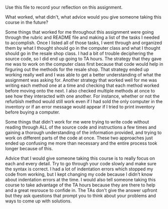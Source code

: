 Use this file to record your reflection on this assignment. 

What worked, what didn't, what advice would you give someone taking this course in the future?

Some things that worked for me throughout this assignment were going through the rubric and README file and making a list of the tasks I needed to accomplish. Once I listed all of those tasks, I went through and organized them by what I thought should go in the computer class and what I thought should go in the resale shop class. I had a bit of trouble deciphering the source code, so I did end up going to TA hours. The strategy that they gave me was to work on the computer class first because that code would help in firguring out the methods for the resale shop. That strategy ended up working really well and I was able to get a better understanding of what the assignment was asking for. Another strategy that worked well for me was writing each method one at a time and checking that each method worked before moving onto the next. I also checked multiple methods at once to see how they interacted with one another. For instance, whether or not the refurbish method would still work even if I had sold the only computer in the inventory or if an error message would appear if I tried to print inventory before buying a computer.

Some things that didn't work for me were trying to write code without reading through ALL of the source code and instructions a few times and gaining a thorough understanding of the information provided, and trying to work on different parts of the code at once. These two approaches just ended up confusing me more than necessary and the entire process took longer because of this.

Advice that I would give someone taking this course is to really focus on each and every detail. Try to go through your code slowly and make sure the syntax is correct. I had a lot of indentation errors which stopped my code from working, but I kept changing my code because I didn't know about indentation errors at the time. I would also tell someone taking this course to take advantage of the TA hours because they are there to help and a great resrouce to confide in. The TAs don't give the answer upfront but they ask questions that prompt you to think about your problems and ways to come up with solutions.
